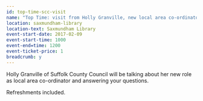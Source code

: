 ```yaml
---
id: top-time-scc-visit
name: "Top Time: visit from Holly Granville, new local area co-ordinator for Suffolk County Council"
location: saxmundham-library
location-text: Saxmundham Library
event-start-date: 2017-02-09
event-start-time: 1000
event-end=time: 1200
event-ticket-price: 1
breadcrumb: y
---
```


Holly Granville of Suffolk County Council will be talking about her new role as local area co-ordinator and answering your questions.

Refreshments included.
